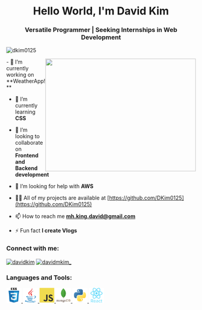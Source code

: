 <h1 align="center">Hello World, I'm David Kim</h1>
<h3 align="center">Versatile Programmer | Seeking Internships in Web Development</h3>

<p align="left"> <img src="https://komarev.com/ghpvc/?username=dkim0125&label=Profile%20views&color=0e75b6&style=flat" alt="dkim0125" /> </p>
<img align="right" width="400" height="300" src="https://github.com/user-attachments/assets/85a2b508-4991-46f3-98f9-670f7de15832">
<div align = "left">
- 🔭 I’m currently working on **WeatherApp!**

- 🌱 I’m currently learning **CSS**

- 👯 I’m looking to collaborate on **Frontend and Backend development**

- 🤝 I’m looking for help with **AWS**

- 👨‍💻 All of my projects are available at [https://github.com/DKim0125](https://github.com/DKim0125)

- 📫 How to reach me **mh.king.david@gmail.com**

- ⚡ Fun fact **I create Vlogs**
</div>


<h3 align="left">Connect with me:</h3>
<p align="left">
<a href="https://linkedin.com/in/davidKim0125" target="blank"><img align="center" src="https://raw.githubusercontent.com/rahuldkjain/github-profile-readme-generator/master/src/images/icons/Social/linked-in-alt.svg" alt="davidkim" height="30" width="40" /></a>
<a href="https://instagram.com/davidmkim_" target="blank"><img align="center" src="https://raw.githubusercontent.com/rahuldkjain/github-profile-readme-generator/master/src/images/icons/Social/instagram.svg" alt="davidmkim_" height="30" width="40" /></a>
</p>

<h3 align="left">Languages and Tools:</h3>
<p align="left"> <a href="https://www.w3schools.com/css/" target="_blank" rel="noreferrer"> <img src="https://raw.githubusercontent.com/devicons/devicon/master/icons/css3/css3-original-wordmark.svg" alt="css3" width="40" height="40"/> </a> <a href="https://www.java.com" target="_blank" rel="noreferrer"> <img src="https://raw.githubusercontent.com/devicons/devicon/master/icons/java/java-original.svg" alt="java" width="40" height="40"/> </a> <a href="https://developer.mozilla.org/en-US/docs/Web/JavaScript" target="_blank" rel="noreferrer"> <img src="https://raw.githubusercontent.com/devicons/devicon/master/icons/javascript/javascript-original.svg" alt="javascript" width="40" height="40"/> </a> <a href="https://www.mongodb.com/" target="_blank" rel="noreferrer"> <img src="https://raw.githubusercontent.com/devicons/devicon/master/icons/mongodb/mongodb-original-wordmark.svg" alt="mongodb" width="40" height="40"/> </a> <a href="https://www.python.org" target="_blank" rel="noreferrer"> <img src="https://raw.githubusercontent.com/devicons/devicon/master/icons/python/python-original.svg" alt="python" width="40" height="40"/> </a> <a href="https://reactjs.org/" target="_blank" rel="noreferrer"> <img src="https://raw.githubusercontent.com/devicons/devicon/master/icons/react/react-original-wordmark.svg" alt="react" width="40" height="40"/> </a> </p>
